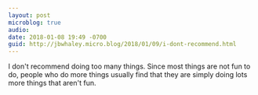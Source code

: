 ```yaml
---
layout: post
microblog: true
audio: 
date: 2018-01-08 19:49 -0700
guid: http://jbwhaley.micro.blog/2018/01/09/i-dont-recommend.html
---
```

I don't recommend doing too many things. Since most things are not fun to do, people who do more things usually find that they are simply doing lots more things that aren't fun.
